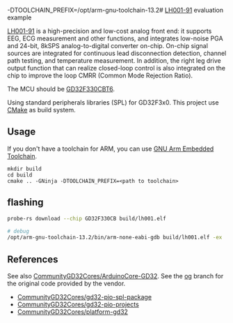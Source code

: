 -DTOOLCHAIN_PREFIX=/opt/arm-gnu-toolchain-13.2# [LH001-91](http://en.legendsemi.com/product_2/1043097573976657920.html)
evaluation example

[LH001-91](http://en.legendsemi.com/product_2/1043097573976657920.html) is a
high-precision and low-cost analog front end: it supports EEG, ECG measurement
and other functions, and integrates low-noise PGA and 24-bit, 8kSPS
analog-to-digital converter on-chip. On-chip signal sources are integrated for
continuous lead disconnection detection, channel path testing, and temperature
measurement. In addition, the right leg drive output function that can realize
closed-loop control is also integrated on the chip to improve the loop CMRR (Common Mode Rejection Ratio).

The MCU should be [GD32F330CBT6](https://www.gigadevice.com/product/mcu/mcus-product-selector/gd32f330cbt6).

Using standard peripherals libraries (SPL) for GD32F3x0. This project use [CMake](https://cmake.org/) as build system.

## Usage

If you don't have a toolchain for ARM, you can
use [GNU Arm Embedded Toolchain](https://developer.arm.com/tools-and-software/open-source-software/developer-tools/gnu-toolchain/gnu-rm).

```
mkdir build
cd build
cmake .. -GNinja -DTOOLCHAIN_PREFIX=<path to toolchain>
```

## flashing

```bash
probe-rs download --chip GD32F330CB build/lh001.elf
```

```bash
# debug
/opt/arm-gnu-toolchain-13.2/bin/arm-none-eabi-gdb build/lh001.elf -ex 'target extended-remote localhost:4242'
```

## References

See also [CommunityGD32Cores/ArduinoCore-GD32](https://github.com/CommunityGD32Cores/ArduinoCore-GD32).
See the [og](https://github.com/HQU-gxy/lh001-91-example/tree/og) branch for the original code provided by the vendor.

- [CommunityGD32Cores/gd32-pio-spl-package](https://github.com/CommunityGD32Cores/gd32-pio-spl-package)
- [CommunityGD32Cores/gd32-pio-projects](https://github.com/CommunityGD32Cores/gd32-pio-projects)
- [CommunityGD32Cores/platform-gd32](https://github.com/CommunityGD32Cores/platform-gd32)
